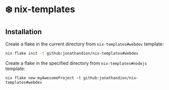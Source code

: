 # ❄️ nix-templates

## Installation

Create a flake in the current directory from `nix-templates#webdev` template:
```sh
nix flake init -t github:jonathandion/nix-templates#webdev
```

Create a flake in the specified directory from `nix-templates#nodejs` template:
```
nix flake new myAwesomeProject -t github:jonathandion/nix-templates#webdev
```
